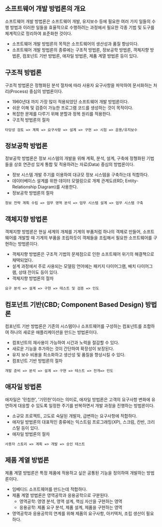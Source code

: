 ## 소프트웨어 개발 방법론의 개요

소프트웨어 개발 방법론은 소프트웨어 개발, 유지보수 등에 필요한 여러 가지 일들의 수행 방법과 이러한 일들을 효율적으로 수행하려는 과정에서 필요한 각종 기법 및 도구를 체계적으로 정리하여 표준화한 것이다.

- 소프트웨어 개발 방법론의 목적은 소프트웨어의 생산성과 품질 향상이다.
- 소프트웨어 개발 방법론의 종류에는 구조적 방법론, 정보공학 방법론, 객체지향 방법론, 컴포넌트 기반 방법론, 애자일 방법론, 제품 계열 방법론 등이 있다.

## 구조적 방법론

구조적 방법론은 정형화된 분석 절차에 따라 사용자 요구사항을 파악하여 문서화하는 처리(Process) 중심의 방법론이다.

- 1960년대 까지 가장 많이 적용되었던 소프트웨어 개발 방법론이다.
- 쉬운 이해 및 검증이 가능한 프로그램 코드를 생성하는 것이 목적이다.
- 복잡한 문제를 다루기 위해 분할과 정복 원리를 적용한다.
- 구조적 방법론의 절차

```
타당성 검토 => 계획 => 요구사항 => 설계 => 구현 => 시험 => 운용/유지보수
```

## 정보공학 방법론

정보공학 방법론은 정보 시스템의 개발을 위해 계획, 분석, 설계, 구축에 정형화된 기법들을 상호 연관성 있게 통합 및 적용하려는 자료(Data) 중심의 방법론이다.

- 정보 시스템 개발 주기를 이용하여 대규모 정보 시스템을 구축하는데 적합하다.
- 데이터베이스 설계를 위한 데이터 모델링으로 개체 관계도(ERD; Entity-Relationship Diagram)를 사용한다.
- 정보공학 방법론의 절차

```
정보 전략 계획 수립 => 업무 영역 분석 => 업무 시스템 설계 => 업무 시스템 구축
```

## 객체지향 방법론

객체지향 방법론은 현실 세계의 개체를 기계의 부품처럼 하나의 객체로 만들어, 소프트웨어를 개발할 때 기계의 부품을 조립하듯이 객체들을 조립해서 필요한 소프트웨어를 구현하는 방법론이다.

- 객체지향 방법론은 구조적 기법의 문제점으로 인한 소프트웨어 위기의 해결책으로 채택되었다.
- 설계 과정에서 주로 사용되는 모델링 언어에는 패키지 다이어그램, 배치 다이어그램, 상태 전이도 등이 있다.
- 객체지향 방법론의 절차

```
요구 분석 => 설계 => 구현 => 테스트 및 검증 => 인도
```

## 컴포넌트 기반(CBD; Component Based Design) 방법론

컴포넌트 기반 방법론은 기존의 시스템이나 소프트웨어를 구성하는 컴포넌트를 조합하여 하나의 새로운 애플리케이션을 만드는 방법론이다.

- 컴포넌트의 재사용이 가능하여 시간과 노력을 절감할 수 있다.
- 새로운 기능을 추가하는 것이 간단하여 확장성이 보장된다.
- 유지 보수 비용을 최소화하고 생산성 및 품질을 향상시킬 수 있다.
- 컴포넌트 기반 방법론의 절차

```
개발 준비 => 분석 => 설계 => 구현 => 테스트 => 전개=> 인도
```

## 애자일 방법론

애자일은 '민첩한', '기민한'이라는 의미로, 애자일 방법론은 고객의 요구사항 변화에 유연하게 대응할 수 있도록 일정한 주기를 반복하면서 개발 과정을 진행하는 방법론이다.

- 소규모 프로젝트, 고도로 숙달된 개발자, 급변하는 요구사항에 적합하다.
- 애자일 방법론의 대표적인 종류에는 익스트림 프로그래밍(XP), 스크럼, 칸반, 크리스탈 등이 있다.
- 애자일 방법론의 절차

```
사용자 스토리 => 계획 => 개발 => 승인 테스트
```

## 제품 계열 방법론

제품 계열 방법론은 특정 제품에 적용하고 싶은 공통된 기능을 정의하여 개발하는 방법론이다.

- 임베디드 소프트웨어를 만드는데 적합하다.
- 제품 계열 방법론은 영역공학과 응용공학으로 구분된다.
  - 영역공학: 영영 분석, 영역 설계, 핵심 자산을 구현하는 영역
  - 응용공학: 제품 요구 분석, 제품 설계, 제품을 구현하는 영역
- 영역공학과 응용공학의 연계를 위해 제품의 요구사항, 아키텍처, 조립 생산이 필요하다.
